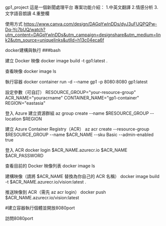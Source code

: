 gp1_project
這是一個新聞處理平台
專案功能介紹：
1.中英文翻譯 2.情感分析 3.文字語音朗讀 4.重整欄

使用方式
https://www.canva.com/design/DAGpYwlnDDs/dyJ3uFUQPQPw-Dq-Yc7bUQ/watch?utm_content=DAGpYwlnDDs&utm_campaign=designshare&utm_medium=link2&utm_source=uniquelinks&utlId=h13c04eca6f

docker建構與執行
###bash

建立 Docker 映像
docker image build -t gp1:latest .

查看映像
docker image ls

執行容器
docker container run -d --name gp1 -p 8080:8080 gp1:latest

設定參數（可自訂）
RESOURCE_GROUP="your-resource-group" ACR_NAME="youracrname" CONTAINER_NAME="gp1-container" REGION="eastasia"

登入 Azure
建立資源群組
az group create --name $RESOURCE_GROUP --location $REGION

建立 Azure Container Registry（ACR）
az acr create --resource-group $RESOURCE_GROUP
--name $ACR_NAME
--sku Basic
--admin-enabled true

登入 ACR
docker login $ACR_NAME.azurecr.io $ACR_NAME $ACR_PASSWORD

查看目前的 Docker 映像列表
docker image ls

建構映像（請將 $ACR_NAME 替換為你自己的 ACR 名稱）
docker image build -t $ACR_NAME.azurecr.io/vision:latest .

推送映像到 ACR（需先 az acr login）
docker push $ACR_NAME.azurecr.io/vision:latest

#建立容器執行個體並開放8080port

訪問8080port
